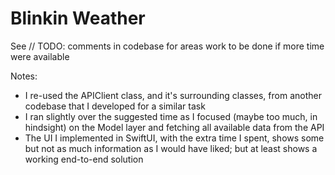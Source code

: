 # Blinkin Weather

See // TODO: comments in codebase for areas work to be done if more time were available

Notes:
- I re-used the APIClient class, and it's surrounding classes, from another codebase that I developed for a similar task
- I ran slightly over the suggested time as I focused (maybe too much, in hindsight) on the Model layer and fetching all available data from the API
- The UI I implemented in SwiftUI, with the extra time I spent, shows some but not as much information as I would have liked; but at least shows a working end-to-end solution
